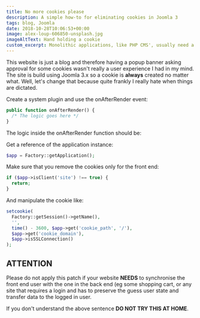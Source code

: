 ```yaml
---
title: No more cookies please
description: A simple how-to for eliminating cookies in Joomla 3
tags: blog, Joomla
date: 2018-10-28T10:06:53+00:00
image: alex-loup-606850-unsplash.jpg
imageAltText: Hand holding a cookie
custom_excerpt: Monolithic applications, like PHP CMS', usually need a way to synchronise the state of the client [browser] with their own, but there are cases that a stateless application will work fine. Let's explore how we can achieve a cookieless Joomla instance
---
```

This website is just a blog and therefore having a popup banner asking approval for some cookies wasn't really a user experience I had in my mind. The site is build using Joomla 3.x so a cookie is **always** created no matter what. Well, let's change that because quite frankly I really hate when things are dictated.

 Create a system plugin and use the onAfterRender event:


```php
public function onAfterRender() {
  /* The logic goes here */
}
```


The logic inside the onAfterRender function should be:

Get a reference of the application instance:

```php
$app = Factory::getApplication();
```

Make sure that you remove the cookies only for the front end:

```php
if ($app->isClient('site') !== true) {
  return;
}
```

And manipulate the cookie like:

```php
setcookie(
  Factory::getSession()->getName(),
  '',
  time() - 3600, $app->get('cookie_path', '/'),
  $app->get('cookie_domain'),
  $app->isSSLConnection()
);
```

ATTENTION
---------

Please do not apply this patch if your website **NEEDS** to synchronise the front end user with the one in the back end (eg some shopping cart, or any site that requires a login and has to preserve the guess user state and transfer data to the logged in user.

If you don't understand the above sentence **DO NOT TRY THIS AT HOME**.
